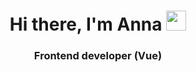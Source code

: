 <h1 align="center">Hi there, I'm Anna 
<img src="https://github.com/blackcater/blackcater/raw/main/images/Hi.gif" height="32"/></h1>
<h3 align="center">Frontend developer (Vue)</h3>

<!--
**AnnaCVrecruitment/AnnaCVrecruitment** is a ✨ _special_ ✨ repository because its `README.md` (this file) appears on your GitHub profile.

Here are some ideas to get you started:

- 🔭 I’m currently working on ...
- 🌱 I’m currently learning ...
- 👯 I’m looking to collaborate on ...
- 🤔 I’m looking for help with ...
- 💬 Ask me about ...
- 📫 How to reach me: ...
- 😄 Pronouns: ...
- ⚡ Fun fact: ...
-->
